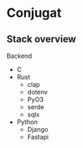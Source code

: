 # Conjugat

## Stack overview
Backend
* C
* Rust
  * clap
  * dotenv
  * PyO3
  * serde
  * sqlx
* Python
  * Django
  * Fastapi
